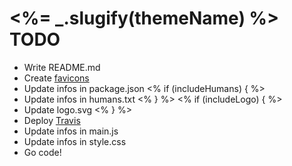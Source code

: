 # <%= _.slugify(themeName) %> TODO

* Write README.md
* Create [favicons](https://github.com/jonrandahl/H5BP-Multi-Layer-FavIcons)
* Update infos in package.json
<% if (includeHumans) { %>
* Update infos in humans.txt
<% } %>
<% if (includeLogo) { %>
* Update logo.svg
<% } %>
* Deploy [Travis](https://travis-ci.org/)
* Update infos in main.js
* Update infos in style.css
* Go code!